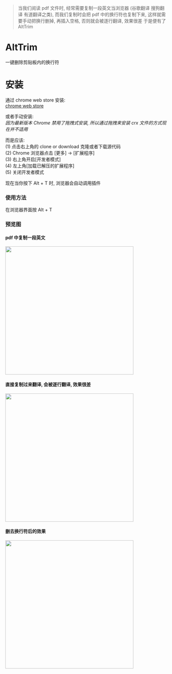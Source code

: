 > 当我们阅读 pdf 文件时, 经常需要复制一段英文当浏览器 (谷歌翻译 搜狗翻译 有道翻译之类),
而我们复制时会把 pdf 中的换行符也复制下来, 这样就需要手动把换行删掉, 再插入空格, 否则就会被逐行翻译, 效果很差 
于是便有了 AltTrim

# AltTrim
一键删除剪贴板内的换行符

# 安装
通过 chrome web store 安装:  
[chrome web store](https://chrome.google.com/webstore/detail/alttrim/kjnhgfdbedcfeppnlijlnolcgablfcci?hl=en&gl=001)

或者手动安装:  
*因为最新版本 Chrome 禁用了拖拽式安装, 所以通过拖拽来安装 crx 文件的方式现在并不适用*  

而是应该:  
(1) 点击右上角的 clone or download 克隆或者下载源代码  
(2) Chrome 浏览器点击 [更多] -> [扩展程序]  
(3) 右上角开启[开发者模式]  
(4) 左上角[加载已解压的扩展程序]  
(5) 关闭开发者模式  

现在当你按下 Alt + T 时, 浏览器会自动调用插件

### 使用方法
在浏览器界面按 Alt + T

### 预览图

#### pdf 中复制一段英文
<img src="https://raw.githubusercontent.com/slimwang/imgFolder/master/AltTrim/1.png" width="400" />

#### 直接复制过来翻译, 会被逐行翻译, 效果很差
<img src="https://raw.githubusercontent.com/slimwang/imgFolder/master/AltTrim/2.png" width="400" />

#### 删去换行符后的效果
<img src="https://raw.githubusercontent.com/slimwang/imgFolder/master/AltTrim/3.png" width="400" />
